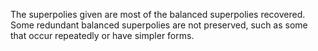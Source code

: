 The superpolies given are most of the balanced superpolies recovered. 
Some redundant balanced superpolies are not preserved, such as some that occur repeatedly or have simpler forms.  
